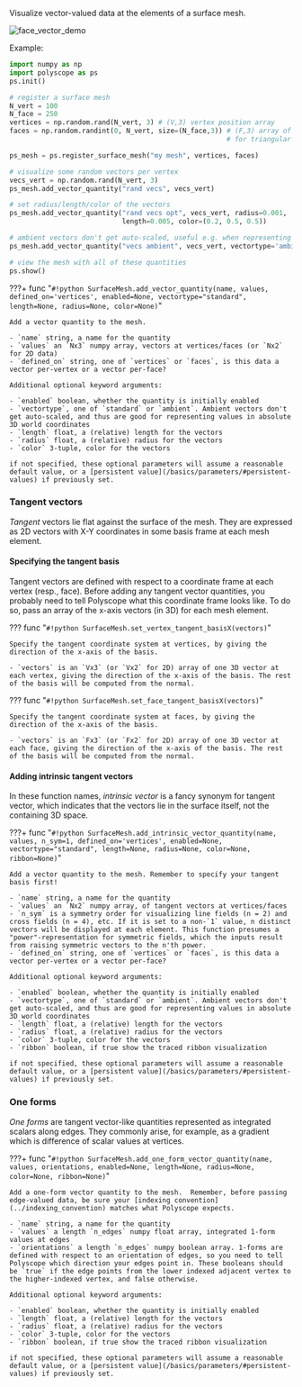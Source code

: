 Visualize vector-valued data at the elements of a surface mesh.

![face_vector_demo](../../media/face_vectors_demo.png)

Example:
```python
import numpy as np
import polyscope as ps
ps.init()

# register a surface mesh
N_vert = 100
N_face = 250
vertices = np.random.rand(N_vert, 3) # (V,3) vertex position array
faces = np.random.randint(0, N_vert, size=(N_face,3)) # (F,3) array of indices 
                                                      # for triangular faces

ps_mesh = ps.register_surface_mesh("my mesh", vertices, faces)

# visualize some random vectors per vertex
vecs_vert = np.random.rand(N_vert, 3)
ps_mesh.add_vector_quantity("rand vecs", vecs_vert)

# set radius/length/color of the vectors
ps_mesh.add_vector_quantity("rand vecs opt", vecs_vert, radius=0.001, 
                            length=0.005, color=(0.2, 0.5, 0.5))

# ambient vectors don't get auto-scaled, useful e.g. when representing offsets in 3D space
ps_mesh.add_vector_quantity("vecs ambient", vecs_vert, vectortype='ambient')

# view the mesh with all of these quantities
ps.show() 
```

???+ func "`#!python SurfaceMesh.add_vector_quantity(name, values, defined_on='vertices', enabled=None, vectortype="standard", length=None, radius=None, color=None)`"

    Add a vector quantity to the mesh.

    - `name` string, a name for the quantity
    - `values` an `Nx3` numpy array, vectors at vertices/faces (or `Nx2` for 2D data)
    - `defined_on` string, one of `vertices` or `faces`, is this data a vector per-vertex or a vector per-face?
    
    Additional optional keyword arguments:

    - `enabled` boolean, whether the quantity is initially enabled
    - `vectortype`, one of `standard` or `ambient`. Ambient vectors don't get auto-scaled, and thus are good for representing values in absolute 3D world coordinates
    - `length` float, a (relative) length for the vectors
    - `radius` float, a (relative) radius for the vectors
    - `color` 3-tuple, color for the vectors
    
    if not specified, these optional parameters will assume a reasonable default value, or a [persistent value](/basics/parameters/#persistent-values) if previously set.
    


### Tangent vectors

_Tangent_ vectors lie flat against the surface of the mesh. They are expressed as 2D vectors with X-Y coordinates in some basis frame at each mesh element.


#### Specifying the tangent basis

Tangent vectors are defined with respect to a coordinate frame at each vertex (resp., face). Before adding any tangent vector quantities, you probably need to tell Polyscope what this coordinate frame looks like. To do so, pass an array of the x-axis vectors (in 3D) for each mesh element.

??? func "`#!python SurfaceMesh.set_vertex_tangent_basisX(vectors)`"

    Specify the tangent coordinate system at vertices, by giving the direction of the x-axis of the basis.

    - `vectors` is an `Vx3` (or `Vx2` for 2D) array of one 3D vector at each vertex, giving the direction of the x-axis of the basis. The rest of the basis will be computed from the normal.

??? func "`#!python SurfaceMesh.set_face_tangent_basisX(vectors)`"

    Specify the tangent coordinate system at faces, by giving the direction of the x-axis of the basis.

    - `vectors` is an `Fx3` (or `Fx2` for 2D) array of one 3D vector at each face, giving the direction of the x-axis of the basis. The rest of the basis will be computed from the normal.


#### Adding intrinsic tangent vectors

In these function names, _intrinsic vector_ is a fancy synonym for tangent vector, which indicates that the vectors lie in the surface itself, not the containing 3D space.

???+ func "`#!python SurfaceMesh.add_intrinsic_vector_quantity(name, values, n_sym=1, defined_on='vertices', enabled=None, vectortype="standard", length=None, radius=None, color=None, ribbon=None)`"

    Add a vector quantity to the mesh. Remember to specify your tangent basis first!

    - `name` string, a name for the quantity
    - `values` an `Nx2` numpy array, of tangent vectors at vertices/faces
    - `n_sym` is a symmetry order for visualizing line fields (n = 2) and cross fields (n = 4), etc. If it is set to a non-`1` value, n distinct vectors will be displayed at each element. This function presumes a "power"-representation for symmetric fields, which the inputs result from raising symmetric vectors to the n'th power.
    - `defined_on` string, one of `vertices` or `faces`, is this data a vector per-vertex or a vector per-face?
    
    Additional optional keyword arguments:

    - `enabled` boolean, whether the quantity is initially enabled
    - `vectortype`, one of `standard` or `ambient`. Ambient vectors don't get auto-scaled, and thus are good for representing values in absolute 3D world coordinates
    - `length` float, a (relative) length for the vectors
    - `radius` float, a (relative) radius for the vectors
    - `color` 3-tuple, color for the vectors
    - `ribbon` boolean, if true show the traced ribbon visualization 
    
    if not specified, these optional parameters will assume a reasonable default value, or a [persistent value](/basics/parameters/#persistent-values) if previously set.
    

### One forms

_One forms_ are tangent vector-like quantities represented as integrated scalars along edges. They commonly arise, for example, as a gradient which is difference of scalar values at vertices.


???+ func "`#!python SurfaceMesh.add_one_form_vector_quantity(name, values, orientations, enabled=None, length=None, radius=None, color=None, ribbon=None)`"

    Add a one-form vector quantity to the mesh.  Remember, before passing edge-valued data, be sure your [indexing convention](../indexing_convention) matches what Polyscope expects.

    - `name` string, a name for the quantity
    - `values` a length `n_edges` numpy float array, integrated 1-form values at edges
    - `orientations` a length `n_edges` numpy boolean array. 1-forms are defined with respect to an orientation of edges, so you need to tell Polyscope which direction your edges point in. These booleans should be `true` if the edge points from the lower indexed adjacent vertex to the higher-indexed vertex, and false otherwise.
    
    Additional optional keyword arguments:

    - `enabled` boolean, whether the quantity is initially enabled
    - `length` float, a (relative) length for the vectors
    - `radius` float, a (relative) radius for the vectors
    - `color` 3-tuple, color for the vectors
    - `ribbon` boolean, if true show the traced ribbon visualization 
    
    if not specified, these optional parameters will assume a reasonable default value, or a [persistent value](/basics/parameters/#persistent-values) if previously set.

